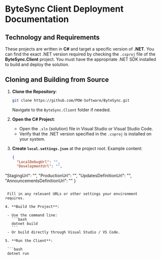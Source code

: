 # ByteSync Client Deployment Documentation

## Technology and Requirements

These projects are written in **C#** and target a specific version of **.NET**. You can find the exact .NET version required by checking the `.csproj` file of the **ByteSync.Client** project. You must have the appropriate .NET SDK installed to build and deploy the solution.

## Cloning and Building from Source

1. **Clone the Repository**:

   ```bash
   git clone https://github.com/POW-Software/ByteSync.git
   ```

   Navigate to the `ByteSync.Client` folder if needed.

2. **Open the C# Project**:

   - Open the `.sln` (solution) file in Visual Studio or Visual Studio Code.
   - Verify that the .NET version specified in the `.csproj` is installed on your system.

3. **Create `local.settings.json`** at the project root. Example content:

   ```json
   {
     "LocalDebugUrl": "",
     "DevelopmentUrl": "",
  "StagingUrl": "",
  "ProductionUrl": "",
  "UpdatesDefinitionUrl": "",
  "AnnouncementsDefinitionUrl": ""
  }
  ```

   Fill in any relevant URLs or other settings your environment requires.

4. **Build the Project**:

   - Use the command line:
     ```bash
     dotnet build
     ```
   - Or build directly through Visual Studio / VS Code.

5. **Run the Client**:

   ```bash
   dotnet run
   ```

